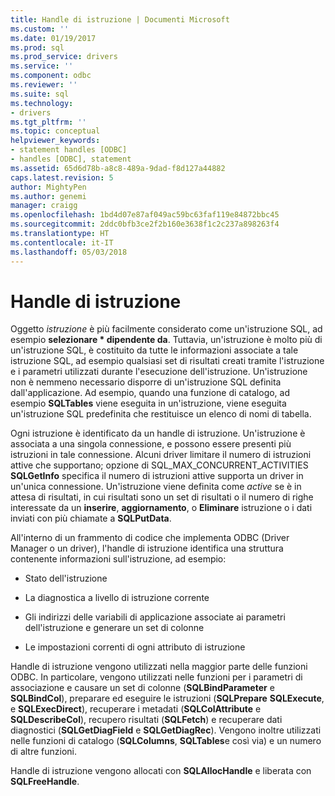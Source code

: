 ```yaml
---
title: Handle di istruzione | Documenti Microsoft
ms.custom: ''
ms.date: 01/19/2017
ms.prod: sql
ms.prod_service: drivers
ms.service: ''
ms.component: odbc
ms.reviewer: ''
ms.suite: sql
ms.technology:
- drivers
ms.tgt_pltfrm: ''
ms.topic: conceptual
helpviewer_keywords:
- statement handles [ODBC]
- handles [ODBC], statement
ms.assetid: 65d6d78b-a8c8-489a-9dad-f8d127a44882
caps.latest.revision: 5
author: MightyPen
ms.author: genemi
manager: craigg
ms.openlocfilehash: 1bd4d07e87af049ac59bc63faf119e84872bbc45
ms.sourcegitcommit: 2ddc0bfb3ce2f2b160e3638f1c2c237a898263f4
ms.translationtype: HT
ms.contentlocale: it-IT
ms.lasthandoff: 05/03/2018
---
```

# <a name="statement-handles"></a>Handle di istruzione
Oggetto *istruzione* è più facilmente considerato come un'istruzione SQL, ad esempio **selezionare \* dipendente da**. Tuttavia, un'istruzione è molto più di un'istruzione SQL, è costituito da tutte le informazioni associate a tale istruzione SQL, ad esempio qualsiasi set di risultati creati tramite l'istruzione e i parametri utilizzati durante l'esecuzione dell'istruzione. Un'istruzione non è nemmeno necessario disporre di un'istruzione SQL definita dall'applicazione. Ad esempio, quando una funzione di catalogo, ad esempio **SQLTables** viene eseguita in un'istruzione, viene eseguita un'istruzione SQL predefinita che restituisce un elenco di nomi di tabella.  
  
 Ogni istruzione è identificato da un handle di istruzione. Un'istruzione è associata a una singola connessione, e possono essere presenti più istruzioni in tale connessione. Alcuni driver limitare il numero di istruzioni attive che supportano; opzione di SQL_MAX_CONCURRENT_ACTIVITIES **SQLGetInfo** specifica il numero di istruzioni attive supporta un driver in un'unica connessione. Un'istruzione viene definita come *active* se è in attesa di risultati, in cui risultati sono un set di risultati o il numero di righe interessate da un **inserire**, **aggiornamento**, o **Eliminare** istruzione o i dati inviati con più chiamate a **SQLPutData**.  
  
 All'interno di un frammento di codice che implementa ODBC (Driver Manager o un driver), l'handle di istruzione identifica una struttura contenente informazioni sull'istruzione, ad esempio:  
  
-   Stato dell'istruzione  
  
-   La diagnostica a livello di istruzione corrente  
  
-   Gli indirizzi delle variabili di applicazione associate ai parametri dell'istruzione e generare un set di colonne  
  
-   Le impostazioni correnti di ogni attributo di istruzione  
  
 Handle di istruzione vengono utilizzati nella maggior parte delle funzioni ODBC. In particolare, vengono utilizzati nelle funzioni per i parametri di associazione e causare un set di colonne (**SQLBindParameter** e **SQLBindCol**), preparare ed eseguire le istruzioni (**SQLPrepare** **SQLExecute**, e **SQLExecDirect**), recuperare i metadati (**SQLColAttribute** e **SQLDescribeCol**), recupero risultati (**SQLFetch**) e recuperare dati diagnostici (**SQLGetDiagField** e **SQLGetDiagRec**). Vengono inoltre utilizzati nelle funzioni di catalogo (**SQLColumns**, **SQLTables**e così via) e un numero di altre funzioni.  
  
 Handle di istruzione vengono allocati con **SQLAllocHandle** e liberata con **SQLFreeHandle**.
